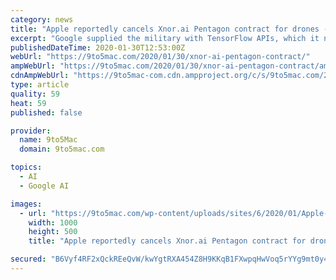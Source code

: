 ```yaml
---
category: news
title: "Apple reportedly cancels Xnor.ai Pentagon contract for drones - 9to5Mac"
excerpt: "Google supplied the military with TensorFlow APIs, which it notes in a statement are open source. A press release from the Defense Department last June notes that “Project Maven focuses on ..."
publishedDateTime: 2020-01-30T12:53:00Z
webUrl: "https://9to5mac.com/2020/01/30/xnor-ai-pentagon-contract/"
ampWebUrl: "https://9to5mac.com/2020/01/30/xnor-ai-pentagon-contract/amp/"
cdnAmpWebUrl: "https://9to5mac-com.cdn.ampproject.org/c/s/9to5mac.com/2020/01/30/xnor-ai-pentagon-contract/amp/"
type: article
quality: 59
heat: 59
published: false

provider:
  name: 9to5Mac
  domain: 9to5mac.com

topics:
  - AI
  - Google AI

images:
  - url: "https://9to5mac.com/wp-content/uploads/sites/6/2020/01/Apple-cancels-Xnor.ai-Pentagon-contract.jpg?quality=82&strip=all&w=1000"
    width: 1000
    height: 500
    title: "Apple reportedly cancels Xnor.ai Pentagon contract for drones - 9to5Mac"

secured: "B6Vyf4RF2xQckREeQvW/kwYgtRXA454Z8H9KKqB1FXwpqHwVoq5rYYg9mt0y4Kwxq0jvZkfgeBKqF+K/+vLsVXr0FZcad+syxz3R0hJs05DYoMy8uSGYtsiWv8JmzRRh2WsGK07N21bHFgojLxTjIU+MxC8a532Hs4GvYT/SyD2+/F8DwkFdThSGyJorFpoCUEC+jtT4Z+B/pyGm8FlTRbeCgJrxBbdtPDTqknXUabNbFpxawmXgtA1H/0gq9HETgUtNzn4gdeTFvinl+5ojE4+SVhPEn6SE8OYo/iKpFIh5i/Q0OiRhmK9tMdetSEjJ;tOW2Ay8JiKQLYy4V2EqLCw=="
---
```


